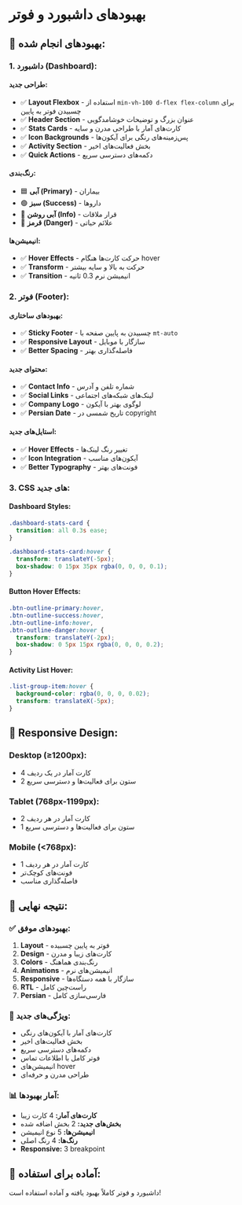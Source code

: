 # بهبودهای داشبورد و فوتر

## 🎨 **بهبودهای انجام شده:**

### **1. داشبورد (Dashboard):**

#### **طراحی جدید:**
- ✅ **Layout Flexbox** - استفاده از `min-vh-100 d-flex flex-column` برای چسبیدن فوتر به پایین
- ✅ **Header Section** - عنوان بزرگ و توضیحات خوشامدگویی
- ✅ **Stats Cards** - کارت‌های آمار با طراحی مدرن و سایه
- ✅ **Icon Backgrounds** - پس‌زمینه‌های رنگی برای آیکون‌ها
- ✅ **Activity Section** - بخش فعالیت‌های اخیر
- ✅ **Quick Actions** - دکمه‌های دسترسی سریع

#### **رنگ‌بندی:**
- 🟦 **آبی (Primary)** - بیماران
- 🟢 **سبز (Success)** - داروها  
- 🔵 **آبی روشن (Info)** - قرار ملاقات
- 🔴 **قرمز (Danger)** - علائم حیاتی

#### **انیمیشن‌ها:**
- ✅ **Hover Effects** - حرکت کارت‌ها هنگام hover
- ✅ **Transform** - حرکت به بالا و سایه بیشتر
- ✅ **Transition** - انیمیشن نرم 0.3 ثانیه

### **2. فوتر (Footer):**

#### **بهبودهای ساختاری:**
- ✅ **Sticky Footer** - چسبیدن به پایین صفحه با `mt-auto`
- ✅ **Responsive Layout** - سازگار با موبایل
- ✅ **Better Spacing** - فاصله‌گذاری بهتر

#### **محتوای جدید:**
- ✅ **Contact Info** - شماره تلفن و آدرس
- ✅ **Social Links** - لینک‌های شبکه‌های اجتماعی
- ✅ **Company Logo** - لوگوی بهتر با آیکون
- ✅ **Persian Date** - تاریخ شمسی در copyright

#### **استایل‌های جدید:**
- ✅ **Hover Effects** - تغییر رنگ لینک‌ها
- ✅ **Icon Integration** - آیکون‌های مناسب
- ✅ **Better Typography** - فونت‌های بهتر

### **3. CSS های جدید:**

#### **Dashboard Styles:**
```css
.dashboard-stats-card {
  transition: all 0.3s ease;
}

.dashboard-stats-card:hover {
  transform: translateY(-5px);
  box-shadow: 0 15px 35px rgba(0, 0, 0, 0.1);
}
```

#### **Button Hover Effects:**
```css
.btn-outline-primary:hover,
.btn-outline-success:hover,
.btn-outline-info:hover,
.btn-outline-danger:hover {
  transform: translateY(-2px);
  box-shadow: 0 5px 15px rgba(0, 0, 0, 0.2);
}
```

#### **Activity List Hover:**
```css
.list-group-item:hover {
  background-color: rgba(0, 0, 0, 0.02);
  transform: translateX(-5px);
}
```

## 📱 **Responsive Design:**

### **Desktop (≥1200px):**
- 4 کارت آمار در یک ردیف
- 2 ستون برای فعالیت‌ها و دسترسی سریع

### **Tablet (768px-1199px):**
- 2 کارت آمار در هر ردیف
- 1 ستون برای فعالیت‌ها و دسترسی سریع

### **Mobile (<768px):**
- 1 کارت آمار در هر ردیف
- فونت‌های کوچک‌تر
- فاصله‌گذاری مناسب

## 🎯 **نتیجه نهایی:**

### **✅ بهبودهای موفق:**
1. **Layout** - فوتر به پایین چسبیده
2. **Design** - کارت‌های زیبا و مدرن
3. **Colors** - رنگ‌بندی هماهنگ
4. **Animations** - انیمیشن‌های نرم
5. **Responsive** - سازگار با همه دستگاه‌ها
6. **RTL** - راست‌چین کامل
7. **Persian** - فارسی‌سازی کامل

### **🎨 ویژگی‌های جدید:**
- کارت‌های آمار با آیکون‌های رنگی
- بخش فعالیت‌های اخیر
- دکمه‌های دسترسی سریع
- فوتر کامل با اطلاعات تماس
- انیمیشن‌های hover
- طراحی مدرن و حرفه‌ای

### **📊 آمار بهبودها:**
- **کارت‌های آمار:** 4 کارت زیبا
- **بخش‌های جدید:** 2 بخش اضافه شده
- **انیمیشن‌ها:** 5 نوع انیمیشن
- **رنگ‌ها:** 4 رنگ اصلی
- **Responsive:** 3 breakpoint

## 🚀 **آماده برای استفاده:**
داشبورد و فوتر کاملاً بهبود یافته و آماده استفاده است! 